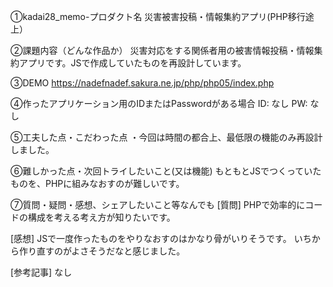 ①kadai28_memo-プロダクト名
災害被害投稿・情報集約アプリ(PHP移行途上）

②課題内容（どんな作品か） 
災害対応をする関係者用の被害情報投稿・情報集約アプリです。JSで作成していたものを再設計しています。 

③DEMO
https://nadefnadef.sakura.ne.jp/php/php05/index.php

④作ったアプリケーション用のIDまたはPasswordがある場合 
ID: なし PW: なし

⑤工夫した点・こだわった点 
・今回は時間の都合上、最低限の機能のみ再設計しました。

⑥難しかった点・次回トライしたいこと(又は機能) 
もともとJSでつくっていたものを、PHPに組みなおすのが難しいです。

⑦質問・疑問・感想、シェアしたいこと等なんでも 
[質問] PHPで効率的にコードの構成を考える考え方が知りたいです。

[感想] 
JSで一度作ったものをやりなおすのはかなり骨がいりそうです。
いちから作り直すのがよさそうだなと感じました。

[参考記事] 
なし
